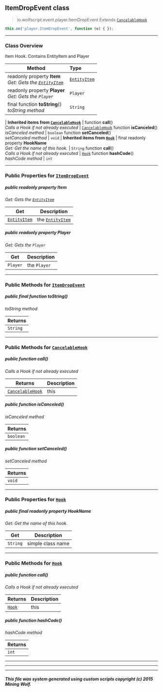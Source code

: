 ## ItemDropEvent __class__

>io.wolfscript.event.player.ItemDropEvent
>Extends [`CancelableHook`](../CancelableHook.md)
``` javascript
this.on('player.ItemDropEvent', function (e) { });
```


---

### Class Overview

Item Hook. Contains EntityItem and Player

Method | Type   
--- | :--- 
 readonly property __Item__ <br> _Get: Gets the [`EntityItem`](../../api/entity/EntityItem.md)_ | [`EntityItem`](../../api/entity/EntityItem.md)
 readonly property __Player__ <br> _Get: Gets the `Player`_ | `Player`
final function __toString__() <br> _toString method_ | `String`
 |
__Inherited items from [`CancelableHook`](../CancelableHook.md)__ |
 function __call__() <br> _Calls a Hook if not already executed_ | [`CancelableHook`](../CancelableHook.md)
 function __isCanceled__() <br> _isCanceled method_ | `boolean`
 function __setCanceled__() <br> _setCanceled method_ | `void`
 |
__Inherited items from [`Hook`](../Hook.md)__ |
final readonly property __HookName__ <br> _Get: Get the name of this hook._ | `String`
 function __call__() <br> _Calls a Hook if not already executed_ | [`Hook`](../Hook.md)
 function __hashCode__() <br> _hashCode method_ | `int`







---


### Public Properties for [`ItemDropEvent`](ItemDropEvent.md)

##### <a id='item'></a>public  readonly property __Item__

_Get: Gets the [`EntityItem`](../../api/entity/EntityItem.md)_

Get | Description
--- | --- 
[`EntityItem`](../../api/entity/EntityItem.md) | the [`EntityItem`](../../api/entity/EntityItem.md)



##### <a id='player'></a>public  readonly property __Player__

_Get: Gets the `Player`_

Get | Description
--- | --- 
`Player` | the `Player`



---

### Public Methods for [`ItemDropEvent`](ItemDropEvent.md)

##### <a id='tostring'></a>public final function __toString__()

_toString method_

Returns | 
--- | 
`String` |


---

### Public Methods for [`CancelableHook`](../CancelableHook.md)

##### <a id='call'></a>public  function __call__()

_Calls a Hook if not already executed_

Returns | Description
--- | --- 
[`CancelableHook`](../CancelableHook.md) | this


##### <a id='iscanceled'></a>public  function __isCanceled__()

_isCanceled method_

Returns | 
--- | 
`boolean` |


##### <a id='setcanceled'></a>public  function __setCanceled__()

_setCanceled method_

Returns | 
--- | 
`void` |


---

### Public Properties for [`Hook`](../Hook.md)

##### <a id='hookname'></a>public final readonly property __HookName__

_Get: Get the name of this hook._

Get | Description
--- | --- 
`String` | simple class name



---

### Public Methods for [`Hook`](../Hook.md)

##### <a id='call'></a>public  function __call__()

_Calls a Hook if not already executed_

Returns | Description
--- | --- 
[`Hook`](../Hook.md) | this


##### <a id='hashcode'></a>public  function __hashCode__()

_hashCode method_

Returns | 
--- | 
`int` |


---


---


---


##### This file was system generated using custom scripts copyright (c) 2015 Mining Wolf.
	

